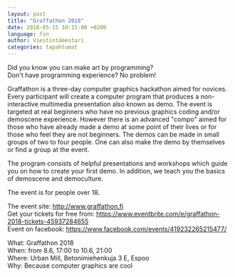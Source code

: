 ```yaml
---
layout: post
title: "Graffathon 2018"
date: 2018-05-15 10:15:00 +0200
language: fin
author: Viestintämestari
categories: tapahtumat
---
```

Did you know you can make art by programming?<br>
Don't have programming experience? No problem!

Graffathon is a three-day computer graphics hackathon aimed for novices. Every participant will create a computer program that produces a non-interactive multimedia presentation also known as demo. The event is targeted at real beginners who have no previous graphics coding and/or demoscene experience. However there is an advanced "compo" aimed for those who have already made a demo at some point of their lives or for those who feel they are not beginners. The demos can be made in small groups of two to four people. One can also make the demo by themselves or find a group at the event.

The program consists of helpful presentations and workshops which guide you on how to create your first demo. In addition, we teach you the basics of demoscene and democulture.

The event is for people over 18.

The event site: <http://www.graffathon.fi><br>
Get your tickets for free from: <https://www.eventbrite.com/e/graffathon-2018-tickets-45937284655><br>
Event on facebook: <https://www.facebook.com/events/419232265215477/>


What: Graffathon 2018<br>
When: from 8.6, 17:00 to 10.6, 21:00<br>
Where: Urban Mill, Betonimiehenkuja 3 E, Espoo<br>
Why: Because computer graphics are cool